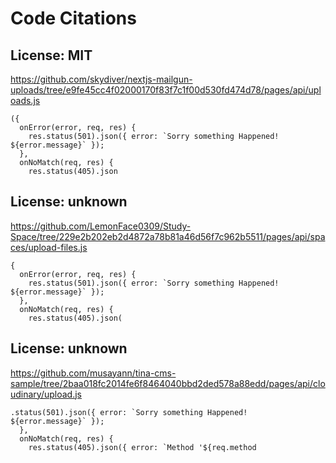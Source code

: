 # Code Citations

## License: MIT
https://github.com/skydiver/nextjs-mailgun-uploads/tree/e9fe45cc4f02000170f83f7c1f00d530fd474d78/pages/api/uploads.js

```
({
  onError(error, req, res) {
    res.status(501).json({ error: `Sorry something Happened! ${error.message}` });
  },
  onNoMatch(req, res) {
    res.status(405).json
```


## License: unknown
https://github.com/LemonFace0309/Study-Space/tree/229e2b202eb2d4872a78b81a46d56f7c962b5511/pages/api/spaces/upload-files.js

```
{
  onError(error, req, res) {
    res.status(501).json({ error: `Sorry something Happened! ${error.message}` });
  },
  onNoMatch(req, res) {
    res.status(405).json(
```


## License: unknown
https://github.com/musayann/tina-cms-sample/tree/2baa018fc2014fe6f8464040bbd2ded578a88edd/pages/api/cloudinary/upload.js

```
.status(501).json({ error: `Sorry something Happened! ${error.message}` });
  },
  onNoMatch(req, res) {
    res.status(405).json({ error: `Method '${req.method
```

